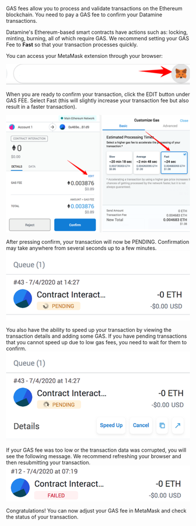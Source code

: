 GAS fees allow you to process and validate transactions on the Ethereum blockchain. You need to pay a GAS fee to confirm your Datamine transactions. 

Datamine's Ethereum-based smart contracts have actions such as: locking, minting, burning, all of which require GAS. We recommend setting your GAS Fee to **Fast** so that your transaction processes quickly.

You can access your MetaMask extension through your browser:

![Gas](../../helpArticles/assets/images/pngs/metamaskGas/metamaskGas1.png#_maxWidth=512)

When you are ready to confirm your transaction, click the EDIT button under GAS FEE.
Select Fast (this will slightly increase your transaction fee but also result in a faster transaction).

![Gas](../../helpArticles/assets/images/pngs/metamaskGas/metamaskGas2.png)

After pressing confirm, your transaction will now be PENDING. Confirmation may take anywhere from several seconds up to a few minutes.
![Gas](../../helpArticles/assets/images/pngs/metamaskGas/metamaskGas3.png#_maxWidth=512)

You also have the ability to speed up your transaction by viewing the transaction details and adding some GAS. 
If you have pending transactions that you cannot speed up due to low gas fees, you need to wait for them to confirm. 
![Gas](../../helpArticles/assets/images/pngs/metamaskGas/metamaskGas4.png#_maxWidth=512)

If your GAS fee was too low or the transaction data was corrupted, you will see the following message. We recommend refreshing your browser and then resubmitting your transaction. 
![Gas](../../helpArticles/assets/images/pngs/metamaskGas/metamaskGas5.png#_maxWidth=512)

Congratulations! You can now adjust your GAS fee in MetaMask and check the status of your transaction. 